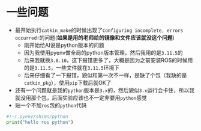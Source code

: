 # 一些问题
- 最开始执行`catkin_make`的时候出现了`Configuring incomplete, errors occurred!`的问题(**如果是用的老师给的镜像和文件应该就没这个问题**)
  - 刚开始给AI说是python版本的问题
  - 因为我使用pyenv做全局的python版本管理，然后我用的是`3.11.5`的
  - 后来我就换`3.8.10`，这下报错更多了，大概是因为之前安装ROS的时候用的是`3.11.5`，一些文件就在`3.11.5`环境下
  - 后来仔细看了一下报错，貌似和第一次不一样，是缺了个包（我缺的是`catkin_pkg`），使用`pip`下载后就OK了
- 还有一个问题就是我的`python`版本是`3.x`的，然后貌似`3.x`运行会卡住，所以我就没用那个包，后面实验应该也不一定非要用`python`感觉
- 贴一个不加`ros`包的`python`代码
```python
#!~/.pyenv/shims/python
print("hello ros python")
```